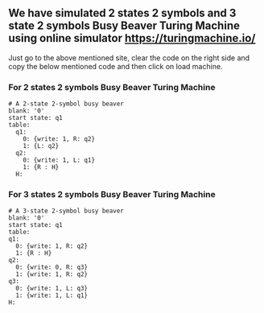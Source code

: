 ## We have simulated 2 states 2 symbols and 3 state 2 symbols Busy Beaver Turing Machine using online simulator https://turingmachine.io/
Just go to the above mentioned site, clear the code on the right side and copy the below mentioned code and then click on load machine.

### For 2 states 2 symbols Busy Beaver Turing Machine
```
# A 2-state 2-symbol busy beaver
blank: '0'
start state: q1
table:
  q1:
    0: {write: 1, R: q2}
    1: {L: q2}
  q2:
    0: {write: 1, L: q1}
    1: {R : H}
  H:
  ```
  
  ### For 3 states 2 symbols Busy Beaver Turing Machine 
  ```
  # A 3-state 2-symbol busy beaver
blank: '0'
start state: q1
table:
  q1:
    0: {write: 1, R: q2}
    1: {R : H}
  q2:
    0: {write: 0, R: q3}
    1: {write: 1, R: q2}
  q3:
    0: {write: 1, L: q3}
    1: {write: 1, L: q1}
  H:
  ```
